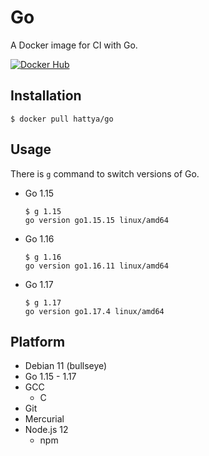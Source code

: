 # Go

A Docker image for CI with Go.

[![Docker Hub](https://img.shields.io/docker/cloud/build/hattya/go)](https://hub.docker.com/r/hattya/go)


## Installation

```console
$ docker pull hattya/go
```


## Usage

There is `g` command to switch versions of Go.

- Go 1.15
  ```console
  $ g 1.15
  go version go1.15.15 linux/amd64
  ```

- Go 1.16
  ```console
  $ g 1.16
  go version go1.16.11 linux/amd64
  ```

- Go 1.17
  ```console
  $ g 1.17
  go version go1.17.4 linux/amd64
  ```


## Platform

- Debian 11 (bullseye)
- Go 1.15 - 1.17
- GCC
  - C
- Git
- Mercurial
- Node.js 12
  - npm
